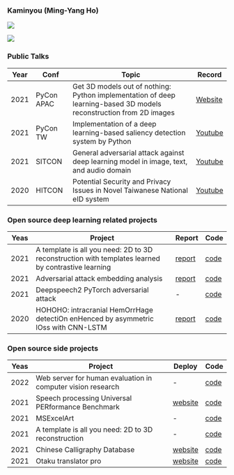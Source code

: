 ### Kaminyou (Ming-Yang Ho)
<p align="left"><img src=https://komarev.com/ghpvc/?username=kaminyou&color=dc143c></p>
<p align="left"><img src=https://github-readme-stats.vercel.app/api?username=kaminyou&show_icons=true&hide_border=true></p>

### Public Talks
Year | Conf | Topic | Record |
--- | --- | --- | --- |
2021 | PyCon APAC | Get 3D models out of nothing: Python implementation of deep learning-based 3D models reconstruction from 2D images | [Website](https://th.pycon.org/pages/speakers)
2021 | PyCon TW | Implementation of a deep learning-based saliency detection system by Python | [Youtube](https://www.youtube.com/watch?v=iRGEG-Lft40)
2021 | SITCON | General adversarial attack against deep learning model in image, text, and audio domain | [Youtube](https://www.youtube.com/watch?v=qTBt-jBcfoE)
2020 | HITCON | Potential Security and Privacy Issues in Novel Taiwanese National eID system | [Youtube](https://www.youtube.com/watch?v=xceL9rRYnEM)

### Open source deep learning related projects
Yeas | Project | Report | Code | 
--- | --- | --- | --- |
2021 | A template is all you need: 2D to 3D reconstruction with templates learned by contrastive learning | [report](https://github.com/Kaminyou/A-template-is-all-you-need/blob/main/report/109_2_3DDLCV_FINAL.pdf) | [code](https://github.com/Kaminyou/A-template-is-all-you-need)
2021 | Adversarial attack embedding analysis | [report](https://github.com/Kaminyou/Adversarial-attack-embedding-analysis/blob/master/report/report.pdf) | [code](https://github.com/Kaminyou/Adversarial-attack-embedding-analysis)
2021 | Deepspeech2 PyTorch adversarial attack | - | [code](https://github.com/Kaminyou/deepspeech2-pytorch-adversarial-attack)
2020 | HOHOHO: intracranial HemOrrHage detectiOn enHenced by asymmetric lOss with CNN-LSTM | [report](https://github.com/DLCV-Fall-2020/medical-imaging-hohoho/blob/main/report.pdf) | [code](https://github.com/DLCV-Fall-2020/medical-imaging-hohoho) 



### Open source side projects
Yeas | Project | Deploy | Code | 
--- | --- | --- | --- |
2022 | Web server for human evaluation in computer vision research | - | [code](https://github.com/Kaminyou/Computer-Vision-Research-Human-Evaluation-Server)
2021 | Speech processing Universal PERformance Benchmark | [website](https://superbbenchmark.org/) | [code](https://github.com/superbbenchmark/website-react)
2021 | MSExcelArt | - | [code](https://github.com/Kaminyou/MSExcelArt)
2021 | A template is all you need: 2D to 3D reconstruction | - | [code](https://github.com/Kaminyou/A-template-is-all-you-need)
2021 | Chinese Calligraphy Database | [website](https://kaminyou.com/Chinese-Calligraphy-Database-Crawler/) | [code](https://github.com/Kaminyou/Chinese-Calligraphy-Database-Crawler)
2021 | Otaku translator pro | [website](https://kaminyou.com/otaku-translator-pro/) | [code](https://github.com/Kaminyou/otaku-translator-pro)


<!--
**Kaminyou/Kaminyou** is a ✨ _special_ ✨ repository because its `README.md` (this file) appears on your GitHub profile.

Here are some ideas to get you started:

- 🔭 I’m currently working on ...
- 🌱 I’m currently learning ...
- 👯 I’m looking to collaborate on ...
- 🤔 I’m looking for help with ...
- 💬 Ask me about ...
- 📫 How to reach me: ...
- 😄 Pronouns: ...
- ⚡ Fun fact: ...
-->
